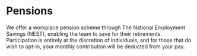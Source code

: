 # Pensions

We offer a workplace pension scheme through The National Employment Savings (NEST), enabling the team to save for their retirements. Participation is entirely at the discretion of individuals, and for those that do wish to opt-in, your monthly contribution will be deducted from your pay.

